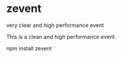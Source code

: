 # zevent
very clear and  high performance event 

This is a clean and high performance event.

npm install zevent

